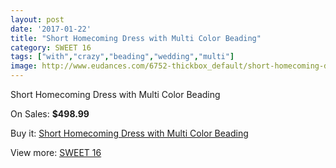 ```yaml
---
layout: post
date: '2017-01-22'
title: "Short Homecoming Dress with Multi Color Beading"
category: SWEET 16
tags: ["with","crazy","beading","wedding","multi"]
image: http://www.eudances.com/6752-thickbox_default/short-homecoming-dress-with-multi-color-beading.jpg
---
```

Short Homecoming Dress with Multi Color Beading

On Sales: **$498.99**
<a href="https://www.eudances.com/en/sweet-16/2494-short-homecoming-dress-with-multi-color-beading.html"><amp-img layout="responsive" width="600" height="600" src="//www.eudances.com/6752-thickbox_default/short-homecoming-dress-with-multi-color-beading.jpg" alt="Short Homecoming Dress with Multi Color Beading 0" /></a>
<a href="https://www.eudances.com/en/sweet-16/2494-short-homecoming-dress-with-multi-color-beading.html"><amp-img layout="responsive" width="600" height="600" src="//www.eudances.com/6756-thickbox_default/short-homecoming-dress-with-multi-color-beading.jpg" alt="Short Homecoming Dress with Multi Color Beading 1" /></a>
<a href="https://www.eudances.com/en/sweet-16/2494-short-homecoming-dress-with-multi-color-beading.html"><amp-img layout="responsive" width="600" height="600" src="//www.eudances.com/6755-thickbox_default/short-homecoming-dress-with-multi-color-beading.jpg" alt="Short Homecoming Dress with Multi Color Beading 2" /></a>
<a href="https://www.eudances.com/en/sweet-16/2494-short-homecoming-dress-with-multi-color-beading.html"><amp-img layout="responsive" width="600" height="600" src="//www.eudances.com/6754-thickbox_default/short-homecoming-dress-with-multi-color-beading.jpg" alt="Short Homecoming Dress with Multi Color Beading 3" /></a>
<a href="https://www.eudances.com/en/sweet-16/2494-short-homecoming-dress-with-multi-color-beading.html"><amp-img layout="responsive" width="600" height="600" src="//www.eudances.com/6753-thickbox_default/short-homecoming-dress-with-multi-color-beading.jpg" alt="Short Homecoming Dress with Multi Color Beading 4" /></a>

Buy it: [Short Homecoming Dress with Multi Color Beading](https://www.eudances.com/en/sweet-16/2494-short-homecoming-dress-with-multi-color-beading.html "Short Homecoming Dress with Multi Color Beading")

View more: [SWEET 16](https://www.eudances.com/en/18-sweet-16 "SWEET 16")